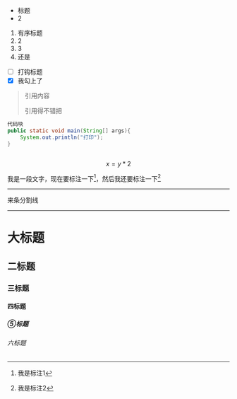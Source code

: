 * 标题
* 2

1. 有序标题
2. 2
3. 3
4. 还是

* [ ] 打钩标题
* [x] 我勾上了

> 引用内容
>
> 引用得不错把

```java
代码块
public static void main(String[] args){
    System.out.println("打印");
}



```





$$x = y * 2$$



我是一段文字，现在要标注一下[^1]，然后我还要标注一下[^2]



---

来条分割线

---







# 大标题

## 二标题

### 三标题

#### 四标题

##### ⑤标题

###### 六标题







[^1]: 我是标注1

[^2]: 我是标注2

